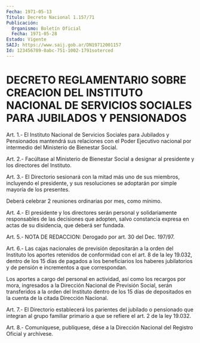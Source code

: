 ```yaml
---
Fecha: 1971-05-13
Título: Decreto Nacional 1.157/71
Publicación:
  Organismo: Boletín Oficial
  Fecha: 1971-05-28
Estado: Vigente
SAIJ: https://www.saij.gob.ar/DN19712001157
Id: 123456789-0abc-751-1002-1791soterced
---
```

# DECRETO REGLAMENTARIO SOBRE CREACION DEL INSTITUTO NACIONAL DE SERVICIOS SOCIALES PARA JUBILADOS Y PENSIONADOS

<a id="1"></a>
Art.  1.-  El  Instituto  Nacional  de Servicios Sociales para Jubilados  y  Pensionados  mantendrá sus relaciones  con  el  Poder Ejecutivo  nacional  por intermedio  del  Ministerio  de  Bienestar Social.

<a id="2"></a>
Art. 2.- Facúltase al Ministerio de Bienestar Social a designar al presidente y los directores del Instituto.

<a id="3"></a>
Art.  3.-  El Directorio sesionará con la mitad más uno de sus miembros,  incluyendo    el   presidente,  y  sus  resoluciones  se adoptarán por simple mayoría de los presentes.

Deberá  celebrar  2  reuniones ordinarias  por  mes,  como  mínimo.

<a id="4"></a>
Art.  4.-  El  presidente  y  los  directores serán personal y solidariamente responsables de las decisiones  que  adopten,  salvo constancia  expresa  en  actas  de  su  disidencia,  que deberá ser fundada.

<a id="5"></a>
Art.  5.-  NOTA DE REDACCION: Derogado por art. 30 del Dec. 197/97.

<a id="6"></a>
Art.  6.-  Las  cajas nacionales de previsión depositarán a la orden del Instituto los  aportes  retenidos  de  conformidad con el art.  8 de la ley 19.032, dentro de los 15 días de  pagados  a  los beneficiarios  los  haberes jubilatorios y de pensión e incrementos a que correspondan.

Los  aportes  a cargo del  personal  en  actividad,  así  como  los recargos por mora,  ingresados a la Dirección Nacional de Previsión Social, serán transferidos  a  la orden del Instituto dentro de los 15  días  de  depositados  en  la cuenta  de  la  citada  Dirección Nacional.

<a id="7"></a>
Art. 7.- El Directorio establecerá los parientes del jubilado o pensionado  que  integran  al  grupo  familiar  primario  a  que se refiere el art. 2 de la ley 19.032.

<a id="8"></a>
Art. 8.- Comuníquese, publíquese, dése a la Dirección Nacional del Registro Oficial y archívese.
